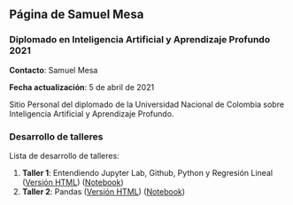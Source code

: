 ## Página de Samuel Mesa
### Diplomado en Inteligencia Artificial y Aprendizaje Profundo 2021  

**Contacto**: Samuel Mesa

**Fecha actualización**: 5 de abril de 2021

Sitio Personal del diplomado de la Universidad Nacional de Colombia sobre Inteligencia Artificial y Aprendizaje Profundo.

### Desarrollo de talleres

Lista de desarrollo de talleres:

1. **Taller 1**: Entendiendo Jupyter Lab, Github, Python y Regresión Lineal ([Versión HTML](https://htmlpreview.github.io/?https://github.com/DiplomadoAI-DL-UNAL2021/samuelmesa/blob/main/taller_regresion_lineal/taller_regresion_lineal.html)) ([Notebook](https://nbviewer.jupyter.org/github/DiplomadoAI-DL-UNAL2021/samuelmesa/blob/main/taller_regresion_lineal/taller_regresion_lineal.ipynb))
2. **Taller 2**: Pandas ([Versión HTML](https://htmlpreview.github.io/?https://github.com/DiplomadoAI-DL-UNAL2021/samuelmesa/blob/main/taller02_pandas/taller2_pandas.html)) ([Notebook](https://jovian.ai/samtux/taller02-pandas))

